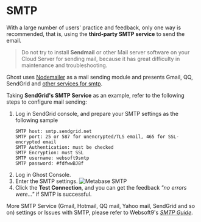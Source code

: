 # SMTP

With a large number of users' practice and feedback, only one way is recommended, that is, using the **third-party SMTP service** to send the email.

> Do not try to install **Sendmail** or other Mail server software on your Cloud Server for sending mail, because it has great difficulty in maintenance and troubleshooting.

Ghost uses [Nodemailer](https://github.com/nodemailer) as a mail sending module and presents Gmail, QQ, SendGrid and [other services for smtp](https://github.com/nodemailer/nodemailer/tree/0.7/#well-known-services-for-smtp).

Taking **SendGrid's SMTP Service** as an example, refer to the following steps to configure mail sending:

1. Log in SendGrid console, and prepare your SMTP settings as the following sample
   ```
   SMTP host: smtp.sendgrid.net
   SMTP port: 25 or 587 for unencrypted/TLS email, 465 for SSL-encrypted email
   SMTP Authentication: must be checked
   SMTP Encryption: must SSL
   SMTP username: websoft9smtp
   SMTP password: #fdfwwBJ8f    
   ```
2. Log in Ghost Console.
3. Enter the SMTP settings.
![Metabase SMTP](https://libs.websoft9.com/Websoft9/DocsPicture/en/metabase/metabase-smtp-websoft9.png)
4. Click the **Test Connection**, and you can get the feedback *"no errors were..."* if SMTP is successful.

More SMTP Service (Gmail, Hotmail, QQ mail, Yahoo mail, SendGrid and so on)  settings or Issues with SMTP, please refer to Websoft9's *[SMTP Guide](https://support.websoft9.com/docs/faq/tech-smtp.html)*.

